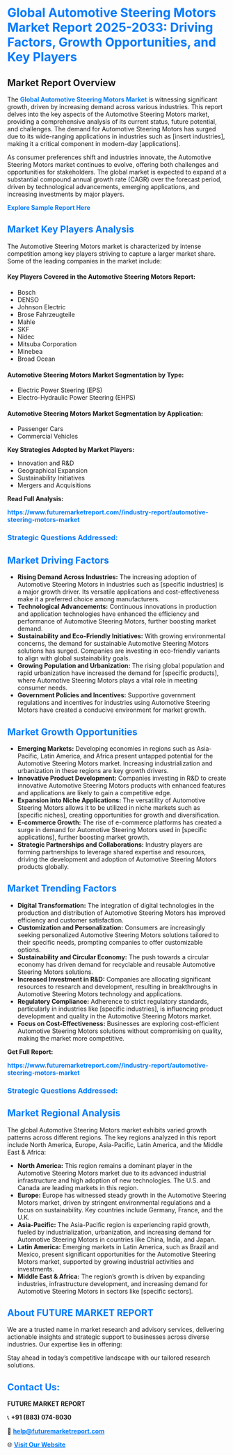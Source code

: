 <h1 style="color: #007BFF;">Global Automotive Steering Motors Market Report 2025-2033: Driving Factors, Growth Opportunities, and Key Players</h1>

<section id="overview">
<h2>Market Report Overview</h2>
<p>The <a href="https://www.futuremarketreport.com//industry-report/automotive-steering-motors-market" style="color: #007BFF; text-decoration: none;"><strong>Global Automotive Steering Motors Market</strong></a> is witnessing significant growth, driven by increasing demand across various industries. This report delves into the key aspects of the Automotive Steering Motors market, providing a comprehensive analysis of its current status, future potential, and challenges. The demand for Automotive Steering Motors has surged due to its wide-ranging applications in industries such as [insert industries], making it a critical component in modern-day [applications].</p>
<p>As consumer preferences shift and industries innovate, the Automotive Steering Motors market continues to evolve, offering both challenges and opportunities for stakeholders. The global market is expected to expand at a substantial compound annual growth rate (CAGR) over the forecast period, driven by technological advancements, emerging applications, and increasing investments by major players.</p>
</section>

<section id="overview">
<p><a href="https://www.futuremarketreport.com//request-sample/reportId=49724" style="color: #007BFF; text-decoration: none;"><strong>Explore Sample Report Here</strong></a></p>
</section>

<section id="key-players">
<h2 style="color: #007BFF;">Market Key Players Analysis</h2>
<p>The Automotive Steering Motors market is characterized by intense competition among key players striving to capture a larger market share. Some of the leading companies in the market include:</p>
<h4>Key Players Covered in the Automotive Steering Motors Report:</h4>
<ul><li>Bosch</li><li>DENSO</li><li>Johnson Electric</li><li>Brose Fahrzeugteile</li><li>Mahle</li><li>SKF</li><li>Nidec</li><li>Mitsuba Corporation</li><li>Minebea</li><li>Broad Ocean</li></ul>
<h4>Automotive Steering Motors Market Segmentation by Type:</h4>
<ul><li>Electric Power Steering (EPS)</li><li>Electro-Hydraulic Power Steering (EHPS)</li></ul>

<h4>Automotive Steering Motors Market Segmentation by Application:</h4>
<ul><li>Passenger Cars</li><li>Commercial Vehicles</li></ul>
<p><strong>Key Strategies Adopted by Market Players:</strong></p>
<ul>
<li>Innovation and R&D</li>
<li>Geographical Expansion</li>
<li>Sustainability Initiatives</li>
<li>Mergers and Acquisitions</li>
</ul>
</section>

<section>
<p><strong>Read Full Analysis: </strong></p><a href="https://www.futuremarketreport.com//industry-report/automotive-steering-motors-market" style="color: #007BFF; text-decoration: none;"><strong>https://www.futuremarketreport.com//industry-report/automotive-steering-motors-market</strong></a>
<h3 style="color: #007BFF;">Strategic Questions Addressed:</h3>
</section>

<section id="driving-factors">
<h2 style="color: #007BFF;">Market Driving Factors</h2>
<ul>
<li><strong>Rising Demand Across Industries:</strong> The increasing adoption of Automotive Steering Motors in industries such as [specific industries] is a major growth driver. Its versatile applications and cost-effectiveness make it a preferred choice among manufacturers.</li>
<li><strong>Technological Advancements:</strong> Continuous innovations in production and application technologies have enhanced the efficiency and performance of Automotive Steering Motors, further boosting market demand.</li>
<li><strong>Sustainability and Eco-Friendly Initiatives:</strong> With growing environmental concerns, the demand for sustainable Automotive Steering Motors solutions has surged. Companies are investing in eco-friendly variants to align with global sustainability goals.</li>
<li><strong>Growing Population and Urbanization:</strong> The rising global population and rapid urbanization have increased the demand for [specific products], where Automotive Steering Motors plays a vital role in meeting consumer needs.</li>
<li><strong>Government Policies and Incentives:</strong> Supportive government regulations and incentives for industries using Automotive Steering Motors have created a conducive environment for market growth.</li>
</ul>
</section>

<section id="growth-opportunities">
<h2 style="color: #007BFF;">Market Growth Opportunities</h2>
<ul>
<li><strong>Emerging Markets:</strong> Developing economies in regions such as Asia-Pacific, Latin America, and Africa present untapped potential for the Automotive Steering Motors market. Increasing industrialization and urbanization in these regions are key growth drivers.</li>
<li><strong>Innovative Product Development:</strong> Companies investing in R&D to create innovative Automotive Steering Motors products with enhanced features and applications are likely to gain a competitive edge.</li>
<li><strong>Expansion into Niche Applications:</strong> The versatility of Automotive Steering Motors allows it to be utilized in niche markets such as [specific niches], creating opportunities for growth and diversification.</li>
<li><strong>E-commerce Growth:</strong> The rise of e-commerce platforms has created a surge in demand for Automotive Steering Motors used in [specific applications], further boosting market growth.</li>
<li><strong>Strategic Partnerships and Collaborations:</strong> Industry players are forming partnerships to leverage shared expertise and resources, driving the development and adoption of Automotive Steering Motors products globally.</li>
</ul>
</section>

<section id="trending-factors">
<h2 style="color: #007BFF;">Market Trending Factors</h2>
<ul>
<li><strong>Digital Transformation:</strong> The integration of digital technologies in the production and distribution of Automotive Steering Motors has improved efficiency and customer satisfaction.</li>
<li><strong>Customization and Personalization:</strong> Consumers are increasingly seeking personalized Automotive Steering Motors solutions tailored to their specific needs, prompting companies to offer customizable options.</li>
<li><strong>Sustainability and Circular Economy:</strong> The push towards a circular economy has driven demand for recyclable and reusable Automotive Steering Motors solutions.</li>
<li><strong>Increased Investment in R&D:</strong> Companies are allocating significant resources to research and development, resulting in breakthroughs in Automotive Steering Motors technology and applications.</li>
<li><strong>Regulatory Compliance:</strong> Adherence to strict regulatory standards, particularly in industries like [specific industries], is influencing product development and quality in the Automotive Steering Motors market.</li>
<li><strong>Focus on Cost-Effectiveness:</strong> Businesses are exploring cost-efficient Automotive Steering Motors solutions without compromising on quality, making the market more competitive.</li>
</ul>
</section>

<section>
<p><strong>Get Full Report: </strong></p><a href="https://www.futuremarketreport.com//industry-report/automotive-steering-motors-market" style="color: #007BFF; text-decoration: none;"><strong>https://www.futuremarketreport.com//industry-report/automotive-steering-motors-market</strong></a>
<h3 style="color: #007BFF;">Strategic Questions Addressed:</h3>
</section>


<section id="regional-analysis">
<h2 style="color: #007BFF;">Market Regional Analysis</h2>
<p>The global Automotive Steering Motors market exhibits varied growth patterns across different regions. The key regions analyzed in this report include North America, Europe, Asia-Pacific, Latin America, and the Middle East & Africa:</p>
<ul>
<li><strong>North America:</strong> This region remains a dominant player in the Automotive Steering Motors market due to its advanced industrial infrastructure and high adoption of new technologies. The U.S. and Canada are leading markets in this region.</li>
<li><strong>Europe:</strong> Europe has witnessed steady growth in the Automotive Steering Motors market, driven by stringent environmental regulations and a focus on sustainability. Key countries include Germany, France, and the U.K.</li>
<li><strong>Asia-Pacific:</strong> The Asia-Pacific region is experiencing rapid growth, fueled by industrialization, urbanization, and increasing demand for Automotive Steering Motors in countries like China, India, and Japan.</li>
<li><strong>Latin America:</strong> Emerging markets in Latin America, such as Brazil and Mexico, present significant opportunities for the Automotive Steering Motors market, supported by growing industrial activities and investments.</li>
<li><strong>Middle East & Africa:</strong> The region’s growth is driven by expanding industries, infrastructure development, and increasing demand for Automotive Steering Motors in sectors like [specific sectors].</li>
</ul>
</section>

<footer>
<h2 style="color: #007BFF;">About FUTURE MARKET REPORT</h2>
<p>We are a trusted name in market research and advisory services, delivering actionable insights and strategic support to businesses across diverse industries. Our expertise lies in offering:</p>

<p>Stay ahead in today’s competitive landscape with our tailored research solutions.</p>

<h2 style="color: #007BFF;">Contact Us:</h2>
<p><strong>FUTURE MARKET REPORT</strong></p>
<p>📞 <strong>+91 (883) 074-8030</strong></p>
<p>📧 <strong><a href="mailto:help@futuremarketreport.com" style="color: #007BFF;">help@futuremarketreport.com</a></strong></p>
<p>🌐 <strong><a href="https://www.futuremarketreport.com/" style="color: #007BFF;">Visit Our Website</a></strong></p>
</footer>
